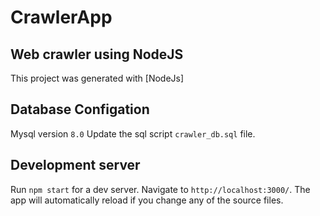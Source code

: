 # CrawlerApp

## Web crawler using NodeJS

This project was generated with [NodeJs]

## Database Configation

Mysql version  `8.0` Update the sql script `crawler_db.sql` file.

## Development server

Run `npm start` for a dev server. Navigate to `http://localhost:3000/`. The app will automatically reload if you change any of the source files.


